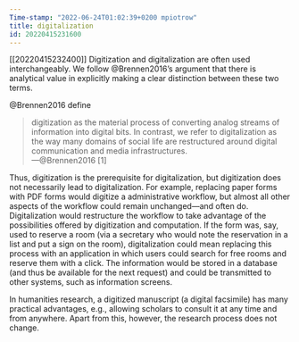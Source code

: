 ```yaml
---
Time-stamp: "2022-06-24T01:02:39+0200 mpiotrow"
title: digitalization
id: 20220415231600
---
```


[[20220415232400]] Digitization and digitalization are often used interchangeably.  We follow @Brennen2016’s argument that there is analytical value in explicitly making a clear distinction between these two terms.

@Brennen2016 define

> digitization as the material process of converting analog streams of information into digital bits. In contrast, we refer to digitalization as the way many domains of social life are restructured around digital communication and media infrastructures.  
—@Brennen2016 [1]

Thus, digitization is the prerequisite for digitalization, but digitization does not necessarily lead to digitalization.  For example, replacing paper forms with PDF forms would digitize a administrative workflow, but almost all other aspects of the workflow could remain unchanged—and often do.  Digitalization would restructure the workflow to take advantage of the possibilities offered by digitization and computation.  If the form was, say, used to reserve a room (via a secretary who would note the reservation in a list and put a sign on the room), digitalization could mean replacing this process with an application in which users could search for free rooms and reserve them with a click.  The information would be stored in a database (and thus be available for the next request) and could be transmitted to other systems, such as information screens.

In humanities research, a digitized manuscript (a digital facsimile) has many practical advantages, e.g., allowing scholars to consult it at any time and from anywhere.  Apart from this, however, the research process does not change.

